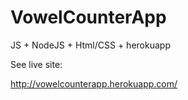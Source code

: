# VowelCounterApp
JS + NodeJS + Html/CSS + herokuapp

See live site: 

http://vowelcounterapp.herokuapp.com/
